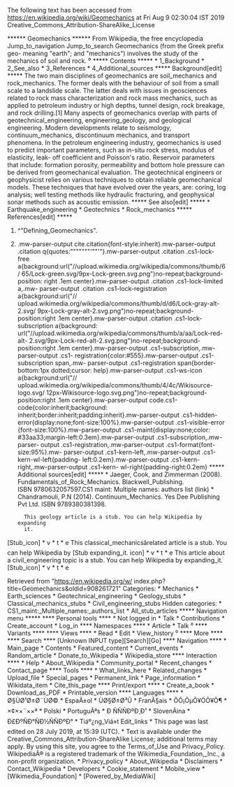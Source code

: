 The following text has been accessed from https://en.wikipedia.org/wiki/Geomechanics at Fri Aug 9 02:30:04 IST 2019
Creative_Commons_Attribution-ShareAlike_License




















****** Geomechanics ******
From Wikipedia, the free encyclopedia
Jump_to_navigation Jump_to_search
Geomechanics (from the Greek prefix geo- meaning "earth"; and "mechanics")
involves the study of the mechanics of soil and rock.
⁰
***** Contents *****
    * 1_Background
    * 2_See_also
    * 3_References
    * 4_Additional_sources
***** Background[edit] *****
The two main disciplines of geomechanics are soil_mechanics and rock_mechanics.
The former deals with the behaviour of soil from a small scale to a landslide
scale. The latter deals with issues in geosciences related to rock mass
characterization and rock mass mechanics, such as applied to petroleum industry
or high depths, tunnel design, rock breakage, and rock drilling.[1]
Many aspects of geomechanics overlap with parts of geotechnical_engineering,
engineering_geology, and geological engineering. Modern developments relate to
seismology, continuum_mechanics, discontinuum mechanics, and transport
phenomena.
In the petroleum engineering industry, geomechanics is used to predict
important parameters, such as in-situ rock stress, modulus of elasticity, leak-
off coefficient and Poisson's ratio. Reservoir parameters that include:
formation porosity, permeability and bottom hole pressure can be derived from
geomechanical evaluation. The geotechnical engineers or geophysicist relies on
various techniques to obtain reliable geomechanical models. These techniques
that have evolved over the years, are: coring, log analysis; well testing
methods like hydraulic fracturing, and geophysical sonar methods such as
acoustic emission.
***** See also[edit] *****
    * Earthquake_engineering
    * Geotechnics
    * Rock_mechanics
***** References[edit] *****
   1. ^"Defining_Geomechanics".
   2. .mw-parser-output cite.citation{font-style:inherit}.mw-parser-output
      .citation q{quotes:"\"""\"""'""'"}.mw-parser-output .citation .cs1-lock-
      free a{background:url("//upload.wikimedia.org/wikipedia/commons/thumb/6/
      65/Lock-green.svg/9px-Lock-green.svg.png")no-repeat;background-position:
      right .1em center}.mw-parser-output .citation .cs1-lock-limited a,.mw-
      parser-output .citation .cs1-lock-registration a{background:url("//
      upload.wikimedia.org/wikipedia/commons/thumb/d/d6/Lock-gray-alt-2.svg/
      9px-Lock-gray-alt-2.svg.png")no-repeat;background-position:right .1em
      center}.mw-parser-output .citation .cs1-lock-subscription a{background:
      url("//upload.wikimedia.org/wikipedia/commons/thumb/a/aa/Lock-red-alt-
      2.svg/9px-Lock-red-alt-2.svg.png")no-repeat;background-position:right
      .1em center}.mw-parser-output .cs1-subscription,.mw-parser-output .cs1-
      registration{color:#555}.mw-parser-output .cs1-subscription span,.mw-
      parser-output .cs1-registration span{border-bottom:1px dotted;cursor:
      help}.mw-parser-output .cs1-ws-icon a{background:url("//
      upload.wikimedia.org/wikipedia/commons/thumb/4/4c/Wikisource-logo.svg/
      12px-Wikisource-logo.svg.png")no-repeat;background-position:right .1em
      center}.mw-parser-output code.cs1-code{color:inherit;background:
      inherit;border:inherit;padding:inherit}.mw-parser-output .cs1-hidden-
      error{display:none;font-size:100%}.mw-parser-output .cs1-visible-error
      {font-size:100%}.mw-parser-output .cs1-maint{display:none;color:
      #33aa33;margin-left:0.3em}.mw-parser-output .cs1-subscription,.mw-parser-
      output .cs1-registration,.mw-parser-output .cs1-format{font-size:95%}.mw-
      parser-output .cs1-kern-left,.mw-parser-output .cs1-kern-wl-left{padding-
      left:0.2em}.mw-parser-output .cs1-kern-right,.mw-parser-output .cs1-kern-
      wl-right{padding-right:0.2em}
***** Additional sources[edit] *****
    * Jaeger, Cook, and Zimmerman (2008). Fundamentals_of_Rock_Mechanics.
      Blackwell_Publishing. ISBN 9780632057597.CS1 maint: Multiple names:
      authors list (link)
    * Chandramouli, P.N (2014). Continuum_Mechanics. Yes Dee Publishing Pvt
      Ltd. ISBN 9789380381398.

            This geology article is a stub. You can help Wikipedia by expanding
            it.
[Stub_icon]     * v
                * t
                * e
      This classical_mechanicsârelated article is a stub. You can help Wikipedia by
[Stub expanding_it.
icon]     * v
          * t
          * e
            This article about a civil_engineering topic is a stub. You can
            help Wikipedia by expanding_it.
[Stub_icon]     * v
                * t
                * e

Retrieved from "https://en.wikipedia.org/w/
index.php?title=Geomechanics&oldid=908261721"
Categories:
    * Mechanics
    * Earth_sciences
    * Geotechnical_engineering
    * Geology_stubs
    * Classical_mechanics_stubs
    * Civil_engineering_stubs
Hidden categories:
    * CS1_maint:_Multiple_names:_authors_list
    * All_stub_articles
***** Navigation menu *****
**** Personal tools ****
    * Not logged in
    * Talk
    * Contributions
    * Create_account
    * Log_in
**** Namespaces ****
    * Article
    * Talk
⁰
**** Variants ****
**** Views ****
    * Read
    * Edit
    * View_history
⁰
**** More ****
**** Search ****
[Unknown INPUT type][Search][Go]
**** Navigation ****
    * Main_page
    * Contents
    * Featured_content
    * Current_events
    * Random_article
    * Donate_to_Wikipedia
    * Wikipedia_store
**** Interaction ****
    * Help
    * About_Wikipedia
    * Community_portal
    * Recent_changes
    * Contact_page
**** Tools ****
    * What_links_here
    * Related_changes
    * Upload_file
    * Special_pages
    * Permanent_link
    * Page_information
    * Wikidata_item
    * Cite_this_page
**** Print/export ****
    * Create_a_book
    * Download_as_PDF
    * Printable_version
**** Languages ****
    * Ø§ÙØ¹Ø±Ø¨ÙØ©
    * EspaÃ±ol
    * ÙØ§Ø±Ø³Û
    * FranÃ§ais
    * ÕÕ¡ÕµÕ¥ÖÕ¥Õ¶
    * ×¢××¨××ª
    * Polski
    * PortuguÃªs
    * Ð ÑÑÑÐºÐ¸Ð¹
    * SlovenÄina
    * Ð£ÐºÑÐ°ÑÐ½ÑÑÐºÐ°
    * Tiáº¿ng_Viá»t
Edit_links
    * This page was last edited on 28 July 2019, at 15:39 (UTC).
    * Text is available under the Creative_Commons_Attribution-ShareAlike
      License; additional terms may apply. By using this site, you agree to the
      Terms_of_Use and Privacy_Policy. WikipediaÂ® is a registered trademark of
      the Wikimedia_Foundation,_Inc., a non-profit organization.
    * Privacy_policy
    * About_Wikipedia
    * Disclaimers
    * Contact_Wikipedia
    * Developers
    * Cookie_statement
    * Mobile_view
    * [Wikimedia_Foundation]
    * [Powered_by_MediaWiki]
